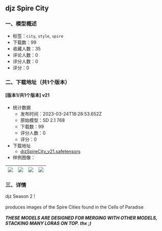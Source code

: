 ## djz Spire City
### 一、模型概述

- 标签：`city`, `style`, `spire`
- 下载数：99
- 收藏人数：35
- 评论人数：0
- 评分人数：0
- 评分：0

### 二、下载地址（共1个版本）

#### [版本1/共1个版本] v21

- 统计数据
  - 发布时间：2023-03-24T18:28:53.652Z
  - 原始模型：SD 2.1 768
  - 下载数：99
  - 评分人数：0
  - 评分：0
- 下载地址
  - [djzSpireCity_v21.safetensors](https://civitai.com/api/download/models/28500)
- 样例图像：

| <img src="https://image.civitai.com/xG1nkqKTMzGDvpLrqFT7WA/10839917-b1e5-4f7f-b042-15f3fa1d9000/width=450/320934.jpeg" /> | <img src="https://image.civitai.com/xG1nkqKTMzGDvpLrqFT7WA/1a299574-ccce-43f7-e2ac-917610295800/width=450/320942.jpeg" /> | <img src="https://image.civitai.com/xG1nkqKTMzGDvpLrqFT7WA/5bd095a1-1137-4503-1718-1b9b79535000/width=450/320941.jpeg" /> | <img src="https://image.civitai.com/xG1nkqKTMzGDvpLrqFT7WA/f78f82a5-78d8-4501-c794-7d2c43e5c000/width=450/320940.jpeg" /> |
| ---- | ---- | ---- | ---- |


### 三、详情
<p>djz Season 2 !<br /><br />produces images of the Spire Cities found in the Cells of Paradise<br /><br /><strong><em>THESE MODELS ARE DESIGNED FOR MERGING WITH OTHER MODELS, STACKING MANY LORAS ON TOP. thx ;)</em></strong></p>